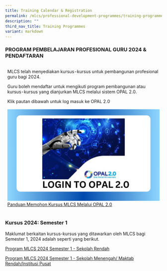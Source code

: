 ```yaml
---
title: Training Calendar & Registration
permalink: /mlcs/professional-development-programmes/training-programmes/trainingcalendar-registration/
description: ""
third_nav_title: Training Programmes
variant: markdown
---
```

### **PROGRAM PEMBELAJARAN PROFESIONAL GURU 2024 &amp; PENDAFTARAN**


<table class="tg">
<thead>
<tr>
    <td><p>MLCS telah menyediakan kursus-kursus untuk pembangunan profesional guru bagi 2024.

Guru boleh mendaftar untuk mengikuti program pembangunan atau kursus-kursus yang dianjurkan MLCS melalui sistem OPAL 2.0. </p><p>Klik pautan dibawah untuk log  masuk ke OPAL 2.0 <br><a target="_blank" href="https://idm.opal2.moe.edu.sg/Account/Login">			
	 <img src="/images/001Opal_login.jpg" alt="Login Opal" style="width=50%"></a><br><a target="_blank" href="/files/panduan-memohon-kursus-mlcs-melalui-opal-2-081d3d2f34c2d48ce958bfcb4e33ba206.pdf">Panduan Memohon Kursus MLCS Melalui OPAL 2.0</a></p></td>
	</tr></thead>
</table>

### **Kursus 2024: Semester 1**
Maklumat berkaitan kursus-kursus yang ditawarkan oleh MLCS bagi Semester 1, 2024 adalah seperti yang berikut. 

<a target="_blank" href="/files/MLCS_PD_2024__Semester_1____Objektif___Sinopsis__Rendah_.pdf">Program MLCS&nbsp;2024 Semester 1 - Sekolah Rendah</a>

<a target="_blank" href="/files/MLCS_PD_2024__Semester_1____Objektif___Sinopsis__MenMR___IP_.pdf">Program MLCS&nbsp;2024 Semester 1 - Sekolah Menengah/ Maktab Rendah/Institusi Pusat</a>